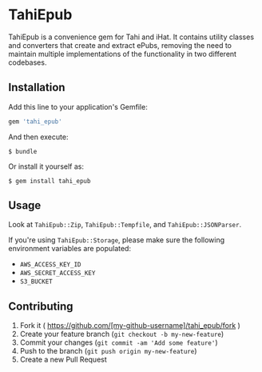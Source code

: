 # TahiEpub

TahiEpub is a convenience gem for Tahi and iHat. It contains utility classes and converters that create and extract ePubs, removing the need to maintain multiple implementations of the functionality in two different codebases.

## Installation

Add this line to your application's Gemfile:

```ruby
gem 'tahi_epub'
```

And then execute:

    $ bundle

Or install it yourself as:

    $ gem install tahi_epub

## Usage

Look at `TahiEpub::Zip`, `TahiEpub::Tempfile`, and `TahiEpub::JSONParser`.

If you're using `TahiEpub::Storage`, please make sure the following environment variables are populated:

* `AWS_ACCESS_KEY_ID`
* `AWS_SECRET_ACCESS_KEY`
* `S3_BUCKET`

## Contributing

1. Fork it ( https://github.com/[my-github-username]/tahi_epub/fork )
2. Create your feature branch (`git checkout -b my-new-feature`)
3. Commit your changes (`git commit -am 'Add some feature'`)
4. Push to the branch (`git push origin my-new-feature`)
5. Create a new Pull Request
